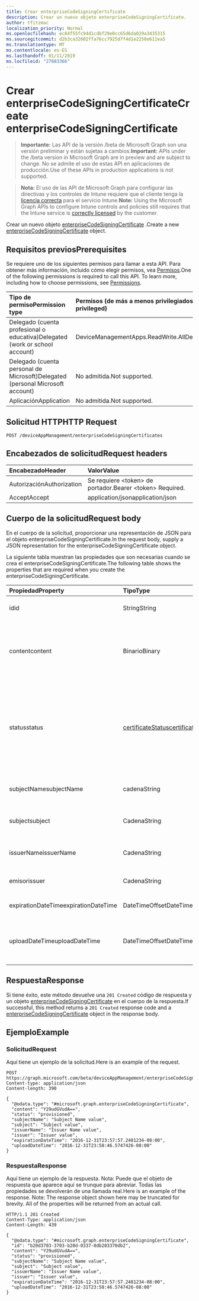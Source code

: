 ```yaml
---
title: Crear enterpriseCodeSigningCertificate
description: Crear un nuevo objeto enterpriseCodeSigningCertificate.
author: tfitzmac
localization_priority: Normal
ms.openlocfilehash: ec84f55fc94d1cdbf29e0cc65d6da029a3435315
ms.sourcegitcommit: d2b3ca32602ffa76cc7925d7f4d1e2258e611ea5
ms.translationtype: MT
ms.contentlocale: es-ES
ms.lasthandoff: 01/11/2019
ms.locfileid: "27883366"
---
```

# <a name="create-enterprisecodesigningcertificate"></a><span data-ttu-id="8e3d9-103">Crear enterpriseCodeSigningCertificate</span><span class="sxs-lookup"><span data-stu-id="8e3d9-103">Create enterpriseCodeSigningCertificate</span></span>

> <span data-ttu-id="8e3d9-104">**Importante:** Las API de la versión /beta de Microsoft Graph son una versión preliminar y están sujetas a cambios.</span><span class="sxs-lookup"><span data-stu-id="8e3d9-104">**Important:** APIs under the /beta version in Microsoft Graph are in preview and are subject to change.</span></span> <span data-ttu-id="8e3d9-105">No se admite el uso de estas API en aplicaciones de producción.</span><span class="sxs-lookup"><span data-stu-id="8e3d9-105">Use of these APIs in production applications is not supported.</span></span>

> <span data-ttu-id="8e3d9-106">**Nota:** El uso de las API de Microsoft Graph para configurar las directivas y los controles de Intune requiere que el cliente tenga la [licencia correcta](https://go.microsoft.com/fwlink/?linkid=839381) para el servicio Intune.</span><span class="sxs-lookup"><span data-stu-id="8e3d9-106">**Note:** Using the Microsoft Graph APIs to configure Intune controls and policies still requires that the Intune service is [correctly licensed](https://go.microsoft.com/fwlink/?linkid=839381) by the customer.</span></span>

<span data-ttu-id="8e3d9-107">Crear un nuevo objeto [enterpriseCodeSigningCertificate](../resources/intune-apps-enterprisecodesigningcertificate.md) .</span><span class="sxs-lookup"><span data-stu-id="8e3d9-107">Create a new [enterpriseCodeSigningCertificate](../resources/intune-apps-enterprisecodesigningcertificate.md) object.</span></span>
## <a name="prerequisites"></a><span data-ttu-id="8e3d9-108">Requisitos previos</span><span class="sxs-lookup"><span data-stu-id="8e3d9-108">Prerequisites</span></span>
<span data-ttu-id="8e3d9-p102">Se requiere uno de los siguientes permisos para llamar a esta API. Para obtener más información, incluido cómo elegir permisos, vea [Permisos](/graph/permissions-reference).</span><span class="sxs-lookup"><span data-stu-id="8e3d9-p102">One of the following permissions is required to call this API. To learn more, including how to choose permissions, see [Permissions](/graph/permissions-reference).</span></span>

|<span data-ttu-id="8e3d9-111">Tipo de permiso</span><span class="sxs-lookup"><span data-stu-id="8e3d9-111">Permission type</span></span>|<span data-ttu-id="8e3d9-112">Permisos (de más a menos privilegiados)</span><span class="sxs-lookup"><span data-stu-id="8e3d9-112">Permissions (from most to least privileged)</span></span>|
|:---|:---|
|<span data-ttu-id="8e3d9-113">Delegado (cuenta profesional o educativa)</span><span class="sxs-lookup"><span data-stu-id="8e3d9-113">Delegated (work or school account)</span></span>|<span data-ttu-id="8e3d9-114">DeviceManagementApps.ReadWrite.All</span><span class="sxs-lookup"><span data-stu-id="8e3d9-114">DeviceManagementApps.ReadWrite.All</span></span>|
|<span data-ttu-id="8e3d9-115">Delegado (cuenta personal de Microsoft)</span><span class="sxs-lookup"><span data-stu-id="8e3d9-115">Delegated (personal Microsoft account)</span></span>|<span data-ttu-id="8e3d9-116">No admitida.</span><span class="sxs-lookup"><span data-stu-id="8e3d9-116">Not supported.</span></span>|
|<span data-ttu-id="8e3d9-117">Aplicación</span><span class="sxs-lookup"><span data-stu-id="8e3d9-117">Application</span></span>|<span data-ttu-id="8e3d9-118">No admitida.</span><span class="sxs-lookup"><span data-stu-id="8e3d9-118">Not supported.</span></span>|

## <a name="http-request"></a><span data-ttu-id="8e3d9-119">Solicitud HTTP</span><span class="sxs-lookup"><span data-stu-id="8e3d9-119">HTTP Request</span></span>
<!-- {
  "blockType": "ignored"
}
-->
``` http
POST /deviceAppManagement/enterpriseCodeSigningCertificates
```

## <a name="request-headers"></a><span data-ttu-id="8e3d9-120">Encabezados de solicitud</span><span class="sxs-lookup"><span data-stu-id="8e3d9-120">Request headers</span></span>
|<span data-ttu-id="8e3d9-121">Encabezado</span><span class="sxs-lookup"><span data-stu-id="8e3d9-121">Header</span></span>|<span data-ttu-id="8e3d9-122">Valor</span><span class="sxs-lookup"><span data-stu-id="8e3d9-122">Value</span></span>|
|:---|:---|
|<span data-ttu-id="8e3d9-123">Autorización</span><span class="sxs-lookup"><span data-stu-id="8e3d9-123">Authorization</span></span>|<span data-ttu-id="8e3d9-124">Se requiere &lt;token&gt; de portador.</span><span class="sxs-lookup"><span data-stu-id="8e3d9-124">Bearer &lt;token&gt; Required.</span></span>|
|<span data-ttu-id="8e3d9-125">Accept</span><span class="sxs-lookup"><span data-stu-id="8e3d9-125">Accept</span></span>|<span data-ttu-id="8e3d9-126">application/json</span><span class="sxs-lookup"><span data-stu-id="8e3d9-126">application/json</span></span>|

## <a name="request-body"></a><span data-ttu-id="8e3d9-127">Cuerpo de la solicitud</span><span class="sxs-lookup"><span data-stu-id="8e3d9-127">Request body</span></span>
<span data-ttu-id="8e3d9-128">En el cuerpo de la solicitud, proporcionar una representación de JSON para el objeto enterpriseCodeSigningCertificate.</span><span class="sxs-lookup"><span data-stu-id="8e3d9-128">In the request body, supply a JSON representation for the enterpriseCodeSigningCertificate object.</span></span>

<span data-ttu-id="8e3d9-129">La siguiente tabla muestran las propiedades que son necesarias cuando se crea el enterpriseCodeSigningCertificate.</span><span class="sxs-lookup"><span data-stu-id="8e3d9-129">The following table shows the properties that are required when you create the enterpriseCodeSigningCertificate.</span></span>

|<span data-ttu-id="8e3d9-130">Propiedad</span><span class="sxs-lookup"><span data-stu-id="8e3d9-130">Property</span></span>|<span data-ttu-id="8e3d9-131">Tipo</span><span class="sxs-lookup"><span data-stu-id="8e3d9-131">Type</span></span>|<span data-ttu-id="8e3d9-132">Descripción</span><span class="sxs-lookup"><span data-stu-id="8e3d9-132">Description</span></span>|
|:---|:---|:---|
|<span data-ttu-id="8e3d9-133">id</span><span class="sxs-lookup"><span data-stu-id="8e3d9-133">id</span></span>|<span data-ttu-id="8e3d9-134">String</span><span class="sxs-lookup"><span data-stu-id="8e3d9-134">String</span></span>|<span data-ttu-id="8e3d9-135">La clave de la entidad.</span><span class="sxs-lookup"><span data-stu-id="8e3d9-135">The key of the entity.</span></span>|
|<span data-ttu-id="8e3d9-136">content</span><span class="sxs-lookup"><span data-stu-id="8e3d9-136">content</span></span>|<span data-ttu-id="8e3d9-137">Binario</span><span class="sxs-lookup"><span data-stu-id="8e3d9-137">Binary</span></span>|<span data-ttu-id="8e3d9-138">El certificado de firma de código de empresa de Windows, en el formato de datos sin procesar.</span><span class="sxs-lookup"><span data-stu-id="8e3d9-138">The Windows Enterprise Code-Signing Certificate in the raw data format.</span></span>|
|<span data-ttu-id="8e3d9-139">status</span><span class="sxs-lookup"><span data-stu-id="8e3d9-139">status</span></span>|[<span data-ttu-id="8e3d9-140">certificateStatus</span><span class="sxs-lookup"><span data-stu-id="8e3d9-140">certificateStatus</span></span>](../resources/intune-apps-certificatestatus.md)|<span data-ttu-id="8e3d9-141">El estado del certificado aprovisiona o no configurado.</span><span class="sxs-lookup"><span data-stu-id="8e3d9-141">The Certificate Status Provisioned or not Provisioned.</span></span> <span data-ttu-id="8e3d9-142">Los valores posibles son: `notProvisioned` y `provisioned`.</span><span class="sxs-lookup"><span data-stu-id="8e3d9-142">Possible values are: `notProvisioned`, `provisioned`.</span></span>|
|<span data-ttu-id="8e3d9-143">subjectName</span><span class="sxs-lookup"><span data-stu-id="8e3d9-143">subjectName</span></span>|<span data-ttu-id="8e3d9-144">cadena</span><span class="sxs-lookup"><span data-stu-id="8e3d9-144">String</span></span>|<span data-ttu-id="8e3d9-145">El nombre de sujeto para el certificado.</span><span class="sxs-lookup"><span data-stu-id="8e3d9-145">The Subject Name for the cert.</span></span>|
|<span data-ttu-id="8e3d9-146">subject</span><span class="sxs-lookup"><span data-stu-id="8e3d9-146">subject</span></span>|<span data-ttu-id="8e3d9-147">Cadena</span><span class="sxs-lookup"><span data-stu-id="8e3d9-147">String</span></span>|<span data-ttu-id="8e3d9-148">El valor de asunto para el certificado.</span><span class="sxs-lookup"><span data-stu-id="8e3d9-148">The Subject Value for the cert.</span></span>|
|<span data-ttu-id="8e3d9-149">issuerName</span><span class="sxs-lookup"><span data-stu-id="8e3d9-149">issuerName</span></span>|<span data-ttu-id="8e3d9-150">Cadena</span><span class="sxs-lookup"><span data-stu-id="8e3d9-150">String</span></span>|<span data-ttu-id="8e3d9-151">El nombre para el certificado del emisor.</span><span class="sxs-lookup"><span data-stu-id="8e3d9-151">The Issuer Name for the cert.</span></span>|
|<span data-ttu-id="8e3d9-152">emisor</span><span class="sxs-lookup"><span data-stu-id="8e3d9-152">issuer</span></span>|<span data-ttu-id="8e3d9-153">Cadena</span><span class="sxs-lookup"><span data-stu-id="8e3d9-153">String</span></span>|<span data-ttu-id="8e3d9-154">El valor de emisor para el certificado.</span><span class="sxs-lookup"><span data-stu-id="8e3d9-154">The Issuer value for the cert.</span></span>|
|<span data-ttu-id="8e3d9-155">expirationDateTime</span><span class="sxs-lookup"><span data-stu-id="8e3d9-155">expirationDateTime</span></span>|<span data-ttu-id="8e3d9-156">DateTimeOffset</span><span class="sxs-lookup"><span data-stu-id="8e3d9-156">DateTimeOffset</span></span>|<span data-ttu-id="8e3d9-157">La fecha de caducidad del certificado.</span><span class="sxs-lookup"><span data-stu-id="8e3d9-157">The Cert Expiration Date.</span></span>|
|<span data-ttu-id="8e3d9-158">uploadDateTime</span><span class="sxs-lookup"><span data-stu-id="8e3d9-158">uploadDateTime</span></span>|<span data-ttu-id="8e3d9-159">DateTimeOffset</span><span class="sxs-lookup"><span data-stu-id="8e3d9-159">DateTimeOffset</span></span>|<span data-ttu-id="8e3d9-160">La fecha de la hora del certificado de firma de código cuando se carga.</span><span class="sxs-lookup"><span data-stu-id="8e3d9-160">The date time of CodeSigning Cert when it is uploaded.</span></span>|



## <a name="response"></a><span data-ttu-id="8e3d9-161">Respuesta</span><span class="sxs-lookup"><span data-stu-id="8e3d9-161">Response</span></span>
<span data-ttu-id="8e3d9-162">Si tiene éxito, este método devuelve una `201 Created` código de respuesta y un objeto [enterpriseCodeSigningCertificate](../resources/intune-apps-enterprisecodesigningcertificate.md) en el cuerpo de la respuesta.</span><span class="sxs-lookup"><span data-stu-id="8e3d9-162">If successful, this method returns a `201 Created` response code and a [enterpriseCodeSigningCertificate](../resources/intune-apps-enterprisecodesigningcertificate.md) object in the response body.</span></span>

## <a name="example"></a><span data-ttu-id="8e3d9-163">Ejemplo</span><span class="sxs-lookup"><span data-stu-id="8e3d9-163">Example</span></span>
### <a name="request"></a><span data-ttu-id="8e3d9-164">Solicitud</span><span class="sxs-lookup"><span data-stu-id="8e3d9-164">Request</span></span>
<span data-ttu-id="8e3d9-165">Aquí tiene un ejemplo de la solicitud.</span><span class="sxs-lookup"><span data-stu-id="8e3d9-165">Here is an example of the request.</span></span>
``` http
POST https://graph.microsoft.com/beta/deviceAppManagement/enterpriseCodeSigningCertificates
Content-type: application/json
Content-length: 390

{
  "@odata.type": "#microsoft.graph.enterpriseCodeSigningCertificate",
  "content": "Y29udGVudA==",
  "status": "provisioned",
  "subjectName": "Subject Name value",
  "subject": "Subject value",
  "issuerName": "Issuer Name value",
  "issuer": "Issuer value",
  "expirationDateTime": "2016-12-31T23:57:57.2481234-08:00",
  "uploadDateTime": "2016-12-31T23:58:46.5747426-08:00"
}
```

### <a name="response"></a><span data-ttu-id="8e3d9-166">Respuesta</span><span class="sxs-lookup"><span data-stu-id="8e3d9-166">Response</span></span>
<span data-ttu-id="8e3d9-p104">Aquí tiene un ejemplo de la respuesta. Nota: Puede que el objeto de respuesta que aparece aquí se trunque para abreviar. Todas las propiedades se devolverán de una llamada real.</span><span class="sxs-lookup"><span data-stu-id="8e3d9-p104">Here is an example of the response. Note: The response object shown here may be truncated for brevity. All of the properties will be returned from an actual call.</span></span>
``` http
HTTP/1.1 201 Created
Content-Type: application/json
Content-Length: 439

{
  "@odata.type": "#microsoft.graph.enterpriseCodeSigningCertificate",
  "id": "b20d3703-3703-b20d-0337-0db203370db2",
  "content": "Y29udGVudA==",
  "status": "provisioned",
  "subjectName": "Subject Name value",
  "subject": "Subject value",
  "issuerName": "Issuer Name value",
  "issuer": "Issuer value",
  "expirationDateTime": "2016-12-31T23:57:57.2481234-08:00",
  "uploadDateTime": "2016-12-31T23:58:46.5747426-08:00"
}
```





